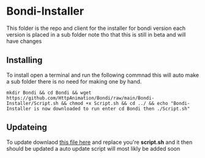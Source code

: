 # Bondi-Installer
This folder is the repo and client for the installer for bondi version each version is placed in a sub folder note tho that this is still in beta and will have changes 

## Installing
To install open a terminal and run the following commnad this will auto make a sub folder there is no need for making one by hand.
```
mkdir Bondi && cd Bondi && wget https://github.com/HttpAnimation/Bondi/raw/main/Bondi-Installer/Script.sh && chmod +x Script.sh && cd ../ && echo "Bondi-Installer is now downloaded to run enter cd Bondi then ./Script.sh"
```

## Updateing
To update downlaod [this file here](https://github.com/HttpAnimation/Bondi/raw/main/Bondi-Installer/Script.sh) and replace you're **script.sh** and it then should be updated a auto update script will most likly be added soon